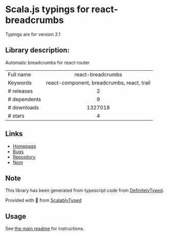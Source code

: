 
# Scala.js typings for react-breadcrumbs

Typings are for version 2.1

## Library description:
Automatic breadcrumbs for react-router

|                    |                 |
| ------------------ | :-------------: |
| Full name          | react-breadcrumbs |
| Keywords           | react-component, breadcrumbs, react, trail |
| # releases         | 2 |
| # dependents       | 9 |
| # downloads        | 1327018 |
| # stars            | 4 |

## Links
- [Homepage](https://github.com/svenanders/react-breadcrumbs)
- [Bugs](https://github.com/svenanders/react-breadcrumbs/issues)
- [Repository](https://github.com/svenanders/react-breadcrumbs)
- [Npm](https://www.npmjs.com/package/react-breadcrumbs)
    


## Note
This library has been generated from typescript code from [DefinitelyTyped](https://definitelytyped.org).

Provided with :purple_heart: from [ScalablyTyped](https://github.com/oyvindberg/ScalablyTyped)

## Usage
See [the main readme](../../readme.md) for instructions.


